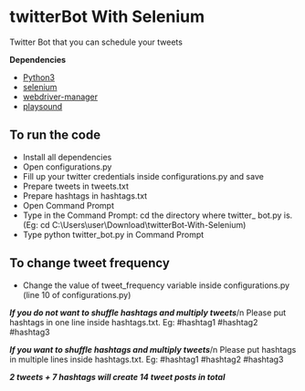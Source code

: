 # twitterBot With Selenium
Twitter Bot that you can schedule your tweets

<b>Dependencies</b>
- [Python3](https://www.python.org/downloads/)
- [selenium](https://pypi.org/project/selenium/)
- [webdriver-manager](https://pypi.org/project/webdriver-manager/)
- [playsound](https://pypi.org/project/playsound/)

## To run the code
- Install all dependencies
- Open configurations.py
- Fill up your twitter credentials inside configurations.py and save
- Prepare tweets in tweets.txt
- Prepare hashtags in hashtags.txt
- Open Command Prompt
- Type in the Command Prompt: cd the directory where twitter_ bot.py is. (Eg: cd C:\Users\user\Download\twitterBot-With-Selenium)
- Type python twitter_bot.py in Command Prompt

## To change tweet frequency
- Change the value of tweet_frequency variable inside configurations.py (line 10 of configurations.py)

***If you do not want to shuffle hashtags and multiply tweets***/n
Please put hashtags in one line inside hashtags.txt. Eg: #hashtag1 #hashtag2 #hashtag3

***If you want to shuffle hashtags and multiply tweets***/n
Please put hashtags in multiple lines inside hashtags.txt. Eg:
#hashtag1
#hashtag2
#hashtag3

***2 tweets + 7 hashtags will create 14 tweet posts in total***
